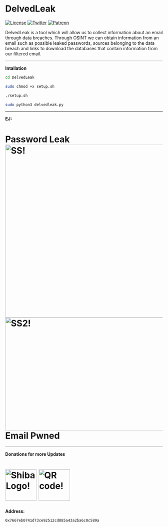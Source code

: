 # DelvedLeak

[![License](https://img.shields.io/badge/License-MIT-lightgrey)](https://github.com/Sh4rk0-666/DelvedLeak/blob/master/LICENSE)
[![Twitter](https://img.shields.io/badge/Twitter-%40Chungo__0-%231da1f2)](https://twitter.com/Chungo_0/)
[![Patreon](https://img.shields.io/badge/HackingPills-Patreon-critical)](https://www.patreon.com/HackingPills)

DelvedLeak is a tool which will allow us to collect information about an email through data breaches. Through OSINT we can obtain information from an email such as possible leaked passwords, sources belonging to the data breach and links to download the databases that contain information from our filtered email.

----

**Intallation**
```bash
cd DelvedLeak
```
```bash
sudo chmod +x setup.sh
```
```bash
./setup.sh
```
```bash
sudo python3 delvedleak.py
```

----
**EJ:**
<h1 align="left">
  <span>Password Leak</span>
  <a href="#"><img src="https://i.imgur.com/dkfLWfG.png" width="550"  title="SS!"></a>
  <a href="#"><img src="https://i.imgur.com/DazPJwC.png" width="640" height="360" title="SS2!"></a>
  <span> Email Pwned</span>
</h1>

----
**Donations for more Updates**

<h1 align="left">
  <a href="#"><img src="https://assets.coingecko.com/coins/images/11939/large/SHIBLOGO.png" width="100" title="Shiba Logo!"></a>
  <a href="#"><img src="https://imgur.com/R7gQnRl.png" width="100" title="QR code!"></a>
</h1>

**Address:**

```bash
0x7667eb0741d73ce92512cd085a43a2ba6c0c589a
```
